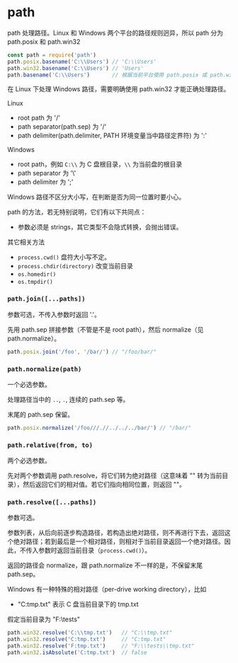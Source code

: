 # path

path 处理路径。Linux 和 Windows 两个平台的路径规则迥异，所以 path 分为 path.posix 和 path.win32

```js
const path = require('path')
path.posix.basename('C:\\Users') // 'C:\\Users'
path.win32.basename('C:\\Users') // 'Users'
path.basename('C:\\Users')       // 根据当前平台使用 path.posix 或 path.win32
```

在 Linux 下处理 Windows 路径，需要明确使用 path.win32 才能正确处理路径。

Linux

- root path 为 '/'
- path separator(path.sep) 为 '/'
- path delimiter(path.delimiter, PATH 环境变量当中路径定界符) 为 ':'

Windows

- root path，例如 `C:\\` 为 C 盘根目录，`\\` 为当前盘的根目录
- path separator 为 '\\'
- path delimiter 为 ';'

Windows 路径不区分大小写，在判断是否为同一位置时要小心。

path 的方法，若无特别说明，它们有以下共同点：

- 参数必须是 strings，其它类型不会隐式转换，会抛出错误。

其它相关方法

- `process.cwd()` 盘符大小写不定。
- `process.chdir(directory)` 改变当前目录
- `os.homedir()`
- `os.tmpdir()`

### `path.join([...paths])`

参数可选，不传入参数时返回 '.'。

先用 path.sep 拼接参数（不管是不是 root path），然后 normalize（见 path.normalize）。

```js
path.posix.join('/foo', '/bar/') // "/foo/bar/"
```

### `path.normalize(path)`

一个必选参数。

处理路径当中的 `..`, `.`, 连续的 path.sep 等。

末尾的 path.sep 保留。

```js
path.posix.normalize('/foo///.//../../../bar/') // "/bar/"
```

### `path.relative(from, to)`

两个必选参数。

先对两个参数调用 path.resolve，将它们转为绝对路径（这意味着 "" 转为当前目录），然后返回它们的相对值。若它们指向相同位置，则返回 ""。

### `path.resolve([...paths])`

参数可选。

参数列表，从后向前逐步构造路径，若构造出绝对路径，则不再进行下去，返回这个绝对路径；若到最后是一个相对路径，则相对于当前目录返回一个绝对路径。因此，不传入参数时返回当前目录（`process.cwd()`）。

返回的路径会 normalize，跟 path.normalize 不一样的是，不保留末尾 path.sep。

Windows 有一种特殊的相对路径（per-drive working directory），比如

- "C:tmp.txt" 表示 C 盘当前目录下的 tmp.txt

假定当前目录为 "F:\\tests"

```js
path.win32.resolve('C:\\tmp.txt')   // "C:\\tmp.txt"
path.win32.resolve('C:tmp.txt')     // "C:tmp.txt"
path.win32.resolve('F:tmp.txt')     // "F:\\tests\\tmp.txt"
path.win32.isAbsolute('C:tmp.txt')  // false
```
